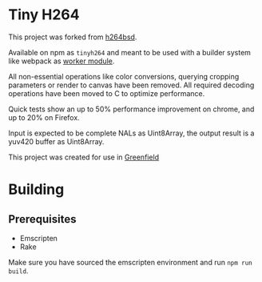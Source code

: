 # Tiny H264

This project was forked from [h264bsd](https://github.com/oneam/h264bsd).

Available on npm as `tinyh264` and meant to be used with a builder system like webpack as [worker module](https://webpack.js.org/loaders/worker-loader/).

All non-essential operations like color conversions, querying cropping parameters or render to canvas have been removed.
All required decoding operations have been moved to C to optimize performance. 

Quick tests show an up to 50% performance improvement on chrome, and up to 20% on Firefox.

Input is expected to be complete NALs as Uint8Array, the output result is a yuv420 buffer as Uint8Array.

This project was created for use in [Greenfield](https://github.com/udevbe/greenfield)

# Building
## Prerequisites
- Emscripten
- Rake

Make sure you have sourced the emscripten environment and run `npm run build`.
